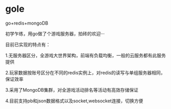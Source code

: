 gole
====

go+redis+mongoDB

初学乍练，用go做了个游戏服务器，拍砖的欢迎···

目前已实现的特点有：

1.无服务器区分，全游戏大世界架构，前端有负载均衡，一般的云服务都有此服务提供

2.玩家数据按账号区分在不同的redis实例上，对redis的读写与单组服务器相同，保证效率

3.采用了MongoDB集群，对全游戏活动排名等活动有高效存储保证

4.目前支持pb和json数据格式以及socket,websocket连接，切换方便

